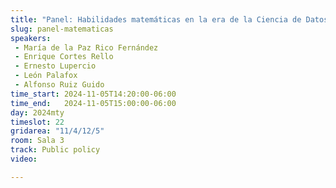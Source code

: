 ```yaml
---
title: "Panel: Habilidades matemáticas en la era de la Ciencia de Datos"
slug: panel-matematicas
speakers:
 - María de la Paz Rico Fernández
 - Enrique Cortes Rello 
 - Ernesto Lupercio
 - León Palafox
 - Alfonso Ruiz Guido
time_start: 2024-11-05T14:20:00-06:00
time_end:   2024-11-05T15:00:00-06:00
day: 2024mty
timeslot: 22
gridarea: "11/4/12/5"
room: Sala 3
track: Public policy
video: 

---
```



